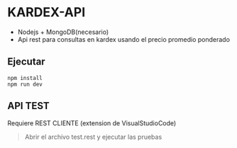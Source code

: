 # KARDEX-API
* Nodejs + MongoDB(necesario)
* Api rest para consultas en kardex usando el precio promedio ponderado

## Ejecutar
```
npm install
npm run dev
```

## API TEST
Requiere REST CLIENTE (extension de VisualStudioCode)
> Abrir el archivo test.rest y ejecutar las pruebas
